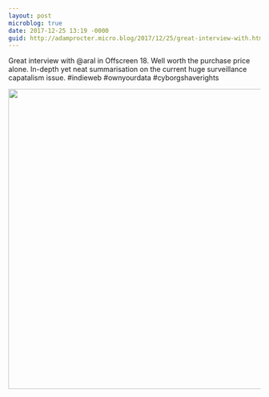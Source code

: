 ```yaml
---
layout: post
microblog: true
date: 2017-12-25 13:19 -0000
guid: http://adamprocter.micro.blog/2017/12/25/great-interview-with.html
---
```

Great interview with @aral in Offscreen 18. Well worth the purchase price alone. In-depth yet neat summarisation on the current huge surveillance capatalism issue. #indieweb #ownyourdata #cyborgshaverights

<img src="http://discursive.adamprocter.co.uk/uploads/2017/2361f29f35.jpg" width="600" height="600" />

